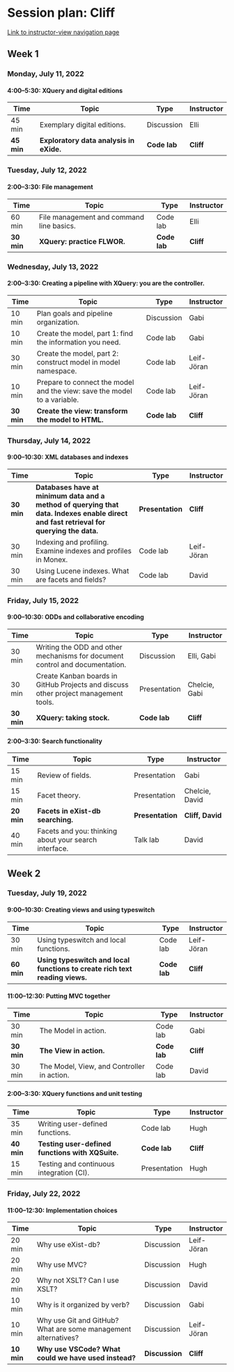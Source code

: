 # Session plan: Cliff

[Link to instructor-view navigation page](daily_instructor_view.md)

## Week 1

### Monday, July 11, 2022

#### 4:00–5:30: XQuery and digital editions

Time | Topic | Type | Instructor
---- | ---- | ---- | ---- 
45 min | Exemplary digital editions. | Discussion | Elli
**45 min** | **Exploratory data analysis in eXide.** | **Code lab** | **Cliff**

### Tuesday, July 12, 2022

#### 2:00–3:30: File management

Time | Topic | Type | Instructor
---- | ---- | ---- | ---- 
60 min | File management and command line basics. | Code lab | Elli
**30 min** | **XQuery: practice FLWOR.** | **Code lab** | **Cliff**

### Wednesday, July 13, 2022

#### 2:00–3:30: Creating a pipeline with XQuery: you are the controller.

Time | Topic | Type | Instructor
---- | ---- | ---- | ---- 
10 min | Plan goals and pipeline organization. | Discussion | Gabi
10 min | Create the model, part 1: find the information you need. | Code lab | Gabi
30 min | Create the model, part 2: construct model in model namespace. | Code lab | Leif-Jöran
10 min | Prepare to connect the model and the view: save the model to a variable. | Code lab | Leif-Jöran
**30 min** | **Create the view: transform the model to HTML.** | **Code lab** | **Cliff**

### Thursday, July 14, 2022

#### 9:00–10:30: XML databases and indexes

Time | Topic | Type | Instructor
---- | ---- | ---- | ---- 
**30 min** | **Databases have at minimum data and a method of querying that data. Indexes enable direct and fast retrieval for querying the data.** | **Presentation** | **Cliff**
30 min | Indexing and profiling. Examine indexes and profiles in Monex. | Code lab | Leif-Jöran
30 min | Using Lucene indexes. What are facets and fields? | Code lab | David

### Friday, July 15, 2022

#### 9:00–10:30: ODDs and collaborative encoding

Time | Topic | Type | Instructor
---- | ---- | ---- | ---- 
30 min | Writing the ODD and other mechanisms for document control and documentation. | Discussion | Elli, Gabi
30 min | Create Kanban boards in GitHub Projects and discuss other project management tools. | Presentation | Chelcie, Gabi
**30 min** | **XQuery: taking stock.** | **Code lab** | **Cliff**

#### 2:00–3:30: Search functionality

Time | Topic | Type | Instructor
---- | ---- | ---- | ---- 
15 min | Review of fields. | Presentation | Gabi
15 min | Facet theory. | Presentation | Chelcie, David
**20 min** | **Facets in eXist-db searching.** | **Presentation** | **Cliff, David**
40 min | Facets and you: thinking about your search interface. | Talk lab | David

## Week 2

### Tuesday, July 19, 2022

#### 9:00–10:30: Creating views and using typeswitch

Time | Topic | Type | Instructor
---- | ---- | ---- | ---- 
30 min | Using typeswitch and local functions. | Code lab | Leif-Jöran
**60 min** | **Using typeswitch and local functions to create rich text reading views.** | **Code lab** | **Cliff**

#### 11:00–12:30: Putting MVC together

Time | Topic | Type | Instructor
---- | ---- | ---- | ---- 
30 min | The Model in action. | Code lab | Gabi
**30 min** | **The View in action.** | **Code lab** | **Cliff**
30 min | The Model, View, and Controller in action. | Code lab | David

#### 2:00–3:30: XQuery functions and unit testing

Time | Topic | Type | Instructor
---- | ---- | ---- | ---- 
35 min | Writing user-defined functions. | Code lab | Hugh
**40 min** | **Testing user-defined functions with XQSuite.** | **Code lab** | **Cliff**
15 min | Testing and continuous integration (CI). | Presentation | Hugh

### Friday, July 22, 2022

#### 11:00–12:30: Implementation choices

Time | Topic | Type | Instructor
---- | ---- | ---- | ---- 
20 min | Why use eXist-db? | Discussion | Leif-Jöran
20 min | Why use MVC? | Discussion | Hugh
20 min | Why not XSLT? Can I use XSLT? | Discussion | David
10 min | Why is it organized by verb? | Discussion | Gabi
10 min | Why use Git and GitHub? What are some management alternatives? | Discussion | Leif-Jöran
**10 min** | **Why use VSCode? What could we have used instead?** | **Discussion** | **Cliff**

